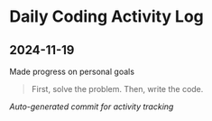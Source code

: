 # Daily Coding Activity Log

## 2024-11-19

Made progress on personal goals

> First, solve the problem. Then, write the code.

*Auto-generated commit for activity tracking*
